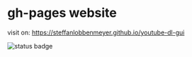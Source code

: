 # gh-pages website
visit on: https://steffanlobbenmeyer.github.io/youtube-dl-gui

![status badge](https://img.shields.io/github/deployments/jely2002/youtube-dl-gui/github-pages?label=deploy)
